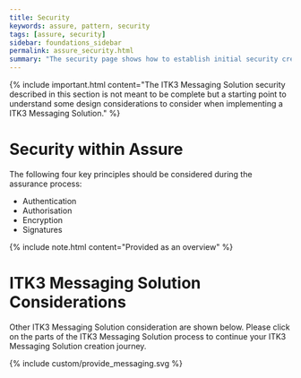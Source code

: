 ```yaml
---
title: Security
keywords: assure, pattern, security
tags: [assure, security]
sidebar: foundations_sidebar
permalink: assure_security.html
summary: "The security page shows how to establish initial security credentials (where necessary) with the ITK3 Messaging Solution provided"
---
```


{% include important.html content="The ITK3 Messaging Solution security described in this section is not meant to be complete but a starting point to understand some design considerations to consider when implementing a ITK3 Messaging Solution." %}

# Security within Assure #

The following four key principles should be considered during the assurance process:

- Authentication
- Authorisation
- Encryption
- Signatures

{% include note.html content="Provided as an overview" %}


# ITK3 Messaging Solution Considerations #

Other ITK3 Messaging Solution consideration are shown below. Please click on the parts of the ITK3 Messaging Solution process to continue your ITK3 Messaging Solution creation journey.

{% include custom/provide_messaging.svg %}


